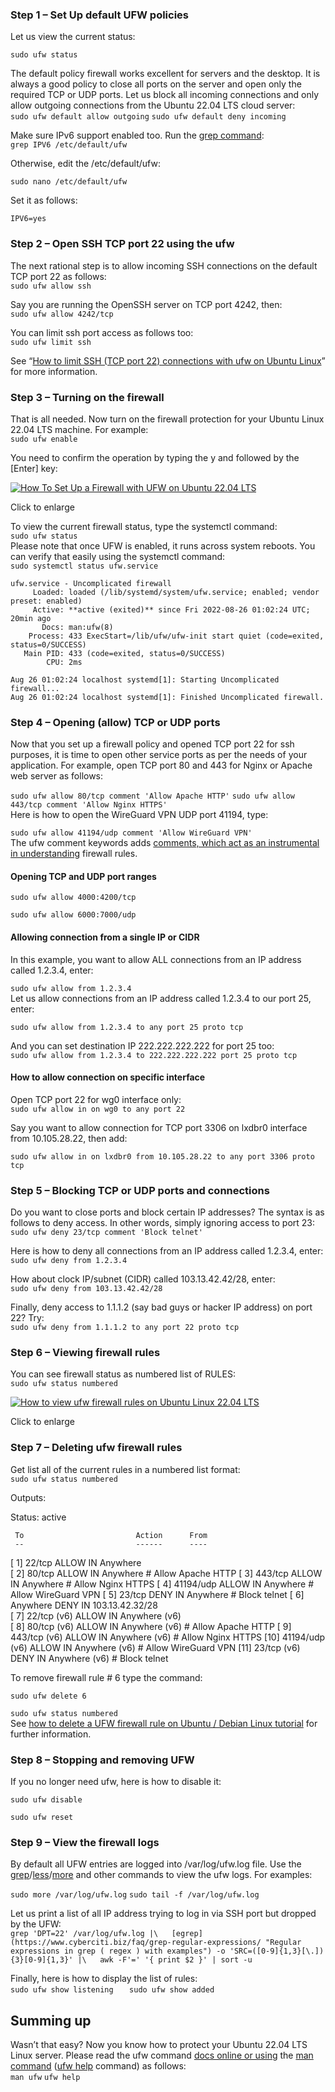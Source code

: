 ### Step 1 – Set Up default UFW policies

Let us view the current status:  

`sudo ufw status`

The default policy firewall works excellent for servers and the desktop. It is always a good policy to close all ports on the server and open only the required TCP or UDP ports. Let us block all incoming connections and only allow outgoing connections from the Ubuntu 22.04 LTS cloud server:  
`sudo ufw default allow outgoing`
`sudo ufw default deny incoming`  

Make sure IPv6 support enabled too. Run the [grep command](https://www.cyberciti.biz/faq/howto-use-grep-command-in-linux-unix/ "How to use grep command In Linux / UNIX with examples"):  
`grep IPV6 /etc/default/ufw`  

Otherwise, edit the /etc/default/ufw:  

`sudo nano /etc/default/ufw`  

Set it as follows:

`IPV6=yes`

### Step 2 – Open SSH TCP port 22 using the ufw

The next rational step is to allow incoming SSH connections on the default TCP port 22 as follows:  
`sudo ufw allow ssh`  

Say you are running the OpenSSH server on TCP port 4242, then:  
`sudo ufw allow 4242/tcp`  

You can limit ssh port access as follows too:  
`sudo ufw limit ssh`  

See “[How to limit SSH (TCP port 22) connections with ufw on Ubuntu Linux](https://www.cyberciti.biz/faq/howto-limiting-ssh-connections-with-ufw-on-ubuntu-debian/ "How to limit SSH (TCP port 22) connections with ufw on Ubuntu Linux")” for more information.

### Step 3 – Turning on the firewall

That is all needed. Now turn on the firewall protection for your Ubuntu Linux 22.04 LTS machine. For example:  
`sudo ufw enable`  

You need to confirm the operation by typing the y and followed by the [Enter] key:  

[![How To Set Up a Firewall with UFW on Ubuntu 22.04 LTS](https://www.cyberciti.biz/media/new/faq/2022/08/How-To-Set-Up-a-Firewall-with-UFW-on-Ubuntu-22.04-LTS-599x439.png)](https://www.cyberciti.biz/media/new/faq/2022/08/How-To-Set-Up-a-Firewall-with-UFW-on-Ubuntu-22.04-LTS.png)

Click to enlarge

To view the current firewall status, type the systemctl command:  
`sudo ufw status`  
Please note that once UFW is enabled, it runs across system reboots. You can verify that easily using the systemctl command:  
`sudo systemctl status ufw.service`

```
ufw.service - Uncomplicated firewall
     Loaded: loaded (/lib/systemd/system/ufw.service; enabled; vendor preset: enabled)
     Active: **active (exited)** since Fri 2022-08-26 01:02:24 UTC; 20min ago
       Docs: man:ufw(8)
    Process: 433 ExecStart=/lib/ufw/ufw-init start quiet (code=exited, status=0/SUCCESS)
   Main PID: 433 (code=exited, status=0/SUCCESS)
        CPU: 2ms

Aug 26 01:02:24 localhost systemd[1]: Starting Uncomplicated firewall...
Aug 26 01:02:24 localhost systemd[1]: Finished Uncomplicated firewall.
```

### Step 4 – Opening (allow) TCP or UDP ports

Now that you set up a firewall policy and opened TCP port 22 for ssh purposes, it is time to open other service ports as per the needs of your application. For example, open TCP port 80 and 443 for Nginx or Apache web server as follows:  

`sudo ufw allow 80/tcp comment 'Allow Apache HTTP'`
`sudo ufw allow 443/tcp comment 'Allow Nginx HTTPS'`  
Here is how to open the WireGuard VPN UDP port 41194, type:  

`sudo ufw allow 41194/udp comment 'Allow WireGuard VPN'`  
The ufw comment keywords adds [comments, which act as an instrumental in understanding](https://www.cyberciti.biz/faq/howto-adding-comments-to-ufw-firewall-rule/ "How do you add comments on UFW firewall rule?") firewall rules.

#### Opening TCP and UDP port ranges

`sudo ufw allow 4000:4200/tcp`

`sudo ufw allow 6000:7000/udp`

#### Allowing connection from a single IP or CIDR

In this example, you want to allow ALL connections from an IP address called 1.2.3.4, enter:  

`sudo ufw allow from 1.2.3.4`  
Let us allow connections from an IP address called 1.2.3.4 to our port 25, enter:  

`sudo ufw allow from 1.2.3.4 to any port 25 proto tcp`  

And you can set destination IP 222.222.222.222 for port 25 too:  
`sudo ufw allow from 1.2.3.4 to 222.222.222.222 port 25 proto tcp`

#### How to allow connection on specific interface

Open TCP port 22 for wg0 interface only:  
`sudo ufw allow in on wg0 to any port 22`  

Say you want to allow connection for TCP port 3306 on lxdbr0 interface from 10.105.28.22, then add:  

`sudo ufw allow in on lxdbr0 from 10.105.28.22 to any port 3306 proto tcp`

### Step 5 – Blocking TCP or UDP ports and connections

Do you want to close ports and block certain IP addresses? The syntax is as follows to deny access. In other words, simply ignoring access to port 23:  
`sudo ufw deny 23/tcp comment 'Block telnet'`  

Here is how to deny all connections from an IP address called 1.2.3.4, enter:  
`sudo ufw deny from 1.2.3.4`  

How about clock IP/subnet (CIDR) called 103.13.42.42/28, enter:  
`sudo ufw deny from 103.13.42.42/28`  

Finally, deny access to 1.1.1.2 (say bad guys or hacker IP address) on port 22? Try:  
`sudo ufw deny from 1.1.1.2 to any port 22 proto tcp`

### Step 6 – Viewing firewall rules

You can see firewall status as numbered list of RULES:  
`sudo ufw status numbered`  

[![How to view ufw firewall rules on Ubuntu Linux 22.04 LTS](https://www.cyberciti.biz/media/new/faq/2022/08/How-to-view-ufw-firewall-rules-on-Ubuntu-Linux-22.04-LTS-599x240.png)](https://www.cyberciti.biz/media/new/faq/2022/08/How-to-view-ufw-firewall-rules-on-Ubuntu-Linux-22.04-LTS.png)

Click to enlarge

### Step 7 – Deleting ufw firewall rules

Get list all of the current rules in a numbered list format:  
`sudo ufw status numbered`  

Outputs:

Status: active

     To                         Action      From
     --                         ------      ----
[ 1] 22/tcp                     ALLOW IN    Anywhere                  
[ 2] 80/tcp                     ALLOW IN    Anywhere                   # Allow Apache HTTP
[ 3] 443/tcp                    ALLOW IN    Anywhere                   # Allow Nginx HTTPS
[ 4] 41194/udp                  ALLOW IN    Anywhere                   # Allow WireGuard VPN
[ 5] 23/tcp                     DENY IN     Anywhere                   # Block telnet
[ 6] Anywhere                   DENY IN     103.13.42.32/28           
[ 7] 22/tcp (v6)                ALLOW IN    Anywhere (v6)             
[ 8] 80/tcp (v6)                ALLOW IN    Anywhere (v6)              # Allow Apache HTTP
[ 9] 443/tcp (v6)               ALLOW IN    Anywhere (v6)              # Allow Nginx HTTPS
[10] 41194/udp (v6)             ALLOW IN    Anywhere (v6)              # Allow WireGuard VPN
[11] 23/tcp (v6)                DENY IN     Anywhere (v6)              # Block telnet

To remove firewall rule # 6 type the command:  

`sudo ufw delete 6`

`sudo ufw status numbered`  
See [how to delete a UFW firewall rule on Ubuntu / Debian Linux tutorial](https://www.cyberciti.biz/faq/how-to-delete-a-ufw-firewall-rule-on-ubuntu-debian-linux/ "How to delete a UFW firewall rule on Ubuntu / Debian Linux") for further information.

### Step 8 – Stopping and removing UFW

If you no longer need ufw, here is how to disable it:  

`sudo ufw disable`

`sudo ufw reset`

### Step 9 – View the firewall logs

By default all UFW entries are logged into /var/log/ufw.log file. Use the [grep](https://www.cyberciti.biz/faq/howto-use-grep-command-in-linux-unix/ "How to use grep command In Linux / UNIX with examples")/[less](https://www.cyberciti.biz/faq/howto-use-grep-command-in-linux-unix/ "How to use grep command In Linux / UNIX with examples")/[more](https://www.cyberciti.biz/faq/howto-use-grep-command-in-linux-unix/ "How to use grep command In Linux / UNIX with examples") and other commands to view the ufw logs. For examples:  

`sudo more /var/log/ufw.log`
`sudo tail -f /var/log/ufw.log`  

Let us print a list of all IP address trying to log in via SSH port but dropped by the UFW:  
`grep 'DPT=22' /var/log/ufw.log |\   [egrep](https://www.cyberciti.biz/faq/grep-regular-expressions/ "Regular expressions in grep ( regex ) with examples") -o 'SRC=([0-9]{1,3}[\.]){3}[0-9]{1,3}' |\   awk -F'=' '{ print $2 }' | sort -u`  

Finally, here is how to display the list of rules:  
`sudo ufw show listening   `
`sudo ufw show added`

## Summing up

Wasn’t that easy? Now you know how to protect your Ubuntu 22.04 LTS Linux server. Please read the ufw command [docs online or using](https://help.ubuntu.com/community/UFW) the [man command](https://bash.cyberciti.biz/guide/Man_command "Man command - Linux Bash Shell Scripting Tutorial Wiki") ([ufw help](https://bash.cyberciti.biz/guide/Help_command "help command - Linux Bash Shell Scripting Tutorial Wiki") command) as follows:  
`man ufw`
`ufw help`
